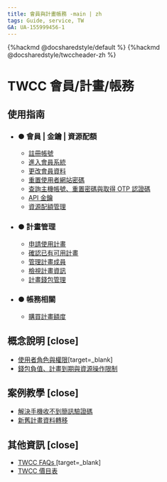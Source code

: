 ```yaml
---
title: 會員與計畫帳務 -main | zh
tags: Guide, service, TW
GA: UA-155999456-1
---
```


{%hackmd @docsharedstyle/default %}
{%hackmd @docsharedstyle/twccheader-zh %}

# TWCC 會員/計畫/帳務

使用指南 <i class="fa fa-book" aria-hidden="true"></i>  
---

- ### ● 會員 | 金鑰 | 資源配額
    - [註冊帳號](https://man.twcc.ai/@twccdocs/S1v-UAi6V?type=view)
    - [進入會員系統](https://man.twcc.ai/@twsdocs/howto-service-access-service-zh)
    - [更改會員資料](https://man.twcc.ai/@twccdocs/guide-service-update-your-info-zh)
    - [重置使用者網站密碼](https://man.twcc.ai/@twccdocs/guide-service-reset-portal-pwd-zh)
    - [查詢主機帳號、重置密碼與取得 OTP 認證碼](https://man.twcc.ai/@twccdocs/guide-service-hostname-pwd-otp-zh)
    - [API 金鑰](https://man.twcc.ai/@twccdocs/HJYrLYukr?type=view#API-%E9%87%91%E9%91%B0%E7%AE%A1%E7%90%86)
    - [資源配額管理](https://man.twcc.ai/@twccdocs/HJYrLYukr?type=view#%E8%B3%87%E6%BA%90%E9%85%8D%E9%A1%8D%E7%AE%A1%E7%90%86)


- ### ● 計畫管理
    - [申請使用計畫](https://man.twcc.ai/@twccdocs/rkXUICiTE?type=view)
    - [確認已有可用計畫](https://man.twcc.ai/@twccdocs/rJ09wRoa4?type=view)
    - [管理計畫成員](https://man.twcc.ai/@twccdocs/SkXewCiaE?type=view)
    - [檢視計畫資訊](https://man.twcc.ai/@twccdocs/BkzBO0j6N?type=view)
    - [計畫錢包管理](https://man.twcc.ai/@twccdocs/guide-service-manage-project-wallet-zh)

- ### ● 帳務相關
    - [購買計畫額度](https://man.twcc.ai/@twccdocs/S17dwAja4?type=view)

概念說明 <i class="fa fa-commenting-o" aria-hidden="true"></i> [close]
---
- [使用者角色與權限](https://man.twcc.ai/@twccdocs/role-main-zh/https%3A%2F%2Fman.twcc.ai%2F%40twccdocs%2Frole-overview-zh)[target=_blank]
- [錢包負值、計畫到期與資源操作限制](https://man.twcc.ai/@twccdocs/concept-service-negative-wallet-expired-project-resource-limitation-zh)

案例教學 <i class="fa fa-lightbulb-o" aria-hidden="true"></i> [close]
---
- [解決手機收不到簡訊驗證碼](https://man.twcc.ai/@twccdocs/howo-service-receive-verif-phone-zh)
- [新舊計畫資料轉移](https://man.twcc.ai/@twccdocs/howto-project-data-transfer-zh)

其他資訊 <i class="fa fa-info-circle" aria-hidden="true"></i> [close]
---

- [TWCC FAQs <i class="fa fa-question-circle" aria-hidden="true"></i>](https://man.twcc.ai/@twccdocs/faq-zh/https%3A%2F%2Fman.twcc.ai%2F%40twccdocs%2Ffaq-membership-project-billing-zh)[target=_blank]
- [TWCC 價目表 <i class="fa fa-th-list" aria-hidden="true"></i>](https://man.twcc.ai/@twccdocs/SJWlN3YDr)